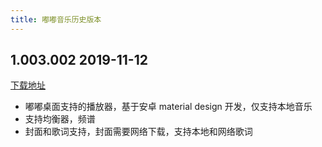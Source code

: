 ```yaml
---
title: 嘟嘟音乐历史版本
---
```


## 1.003.002 2019-11-12

[下载地址](http://car-launcher.dudu-lucky.com:7000/upload/app_icon/7823d8842ff34e47b6ab0cbb31fb7ded/temp.apk)

- 嘟嘟桌面支持的播放器，基于安卓 material design 开发，仅支持本地音乐
- 支持均衡器，频谱
- 封面和歌词支持，封面需要网络下载，支持本地和网络歌词
